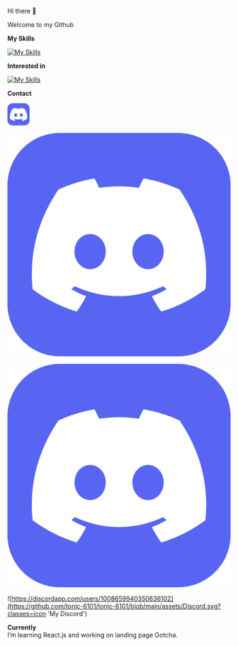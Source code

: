  <link rel="stylesheet" href="css/style.css" />

Hi there 👋

Welcome to my Github

**My Skills**

[![My Skills](https://skillicons.dev/icons?i=html,css,js,graphql,mysql)](https://skillicons.dev)

**Interested in**

[![My Skills](https://skillicons.dev/icons?i=react,nodejs,expressjs,nextjs,ts)](https://skillicons.dev)

**Contact**

<a class="icon" href="https://discordapp.com/users/1008659940350636102"><img src="https://github.com/tonic-6101/tonic-6101/blob/main/assets/Discord.svg" alt="My Discord" style="width:50px;height:50px;" target="_blank"></a>

<a class="icon" href="https://discordapp.com/users/1008659940350636102"><img src="https://github.com/tonic-6101/tonic-6101/blob/main/assets/Discord.svg" alt="My Discord" target="_blank"></a>

<a class="icon" href="https://discordapp.com/users/1008659940350636102"><img src="https://github.com/tonic-6101/tonic-6101/blob/main/assets/Discord.svg" alt="My Discord" target="_blank" rel="noopener noreferrer"></a>

![https://discordapp.com/users/1008659940350636102](https://github.com/tonic-6101/tonic-6101/blob/main/assets/Discord.svg?classes=icon 'My Discord')

**Currently**</br>
I’m learning React.js and working on landing page Gotcha.

